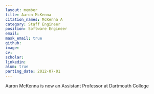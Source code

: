 ```yaml
---
layout: member
title: Aaron McKenna
citation_names: McKenna A
category: Staff Engineer
position: Software Engineer
email: 
mask_email: true
github:  
image: 
cv:
scholar: 
linkedin: 
alum: true
parting_date: 2012-07-01
---
```



Aaron McKenna is now an Assistant Professor at Dartmouth College
